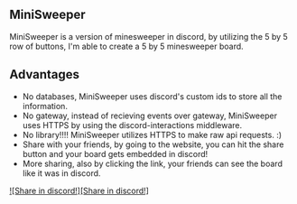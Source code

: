 ## MiniSweeper

MiniSweeper is a version of minesweeper in discord, by utilizing the 5 by 5 row of buttons, I'm able to create a 5 by 5 minesweeper board.

## Advantages

- No databases, MiniSweeper uses discord's custom ids to store all the information.
- No gateway, instead of recieving events over gateway, MiniSweeper uses HTTPS by using the discord-interactions middleware.
- No library!!!! MiniSweeper utilizes HTTPS to make raw api requests. :)
- Share with your friends, by going to the website, you can hit the share button and your board gets embedded in discord!
- More sharing, also by clicking the link, your friends can see the board like it was in discord.

[![Share in discord!][Share in discord!]](https://i.imgur.com/VmpBCV7.png)
